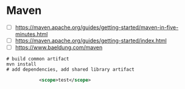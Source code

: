 # Maven
- [ ] https://maven.apache.org/guides/getting-started/maven-in-five-minutes.html
- [ ] https://maven.apache.org/guides/getting-started/index.html
- [ ] https://www.baeldung.com/maven
```
# build common artifact
mvn install
# add dependencies, add shared library artifact
```
```pom.xml
			<scope>test</scope>
```

